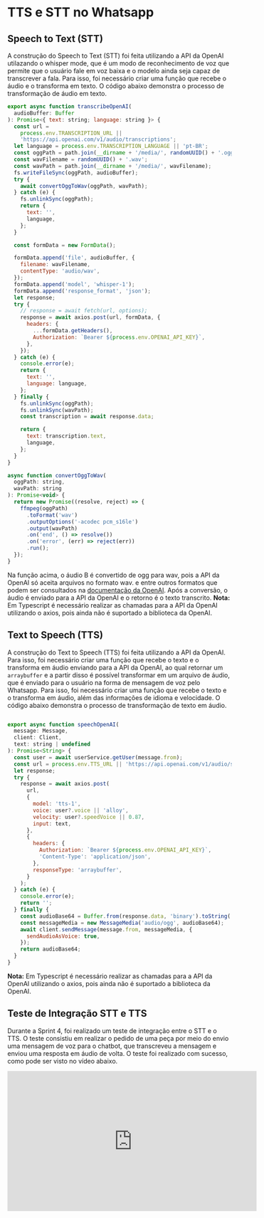 # TTS e STT no Whatsapp

## Speech to Text (STT)

A construção do Speech to Text (STT) foi feita utilizando a API da OpenAI utilazando o whisper mode, que é um modo de reconhecimento de voz que permite que o usuário fale em voz baixa e o modelo ainda seja capaz de transcrever a fala. Para isso, foi necessário criar uma função que recebe o áudio e o transforma em texto. O código abaixo demonstra o processo de transformação de áudio em texto.


```javascript
export async function transcribeOpenAI(
  audioBuffer: Buffer
): Promise<{ text: string; language: string }> {
  const url =
    process.env.TRANSCRIPTION_URL ||
    'https://api.openai.com/v1/audio/transcriptions';
  let language = process.env.TRANSCRIPTION_LANGUAGE || 'pt-BR';
  const oggPath = path.join(__dirname + '/media/', randomUUID() + '.ogg');
  const wavFilename = randomUUID() + '.wav';
  const wavPath = path.join(__dirname + '/media/', wavFilename);
  fs.writeFileSync(oggPath, audioBuffer);
  try {
    await convertOggToWav(oggPath, wavPath);
  } catch (e) {
    fs.unlinkSync(oggPath);
    return {
      text: '',
      language,
    };
  }

  const formData = new FormData();

  formData.append('file', audioBuffer, {
    filename: wavFilename,
    contentType: 'audio/wav',
  });
  formData.append('model', 'whisper-1');
  formData.append('response_format', 'json');
  let response;
  try {
    // response = await fetch(url, options);
    response = await axios.post(url, formData, {
      headers: {
        ...formData.getHeaders(),
        Authorization: `Bearer ${process.env.OPENAI_API_KEY}`,
      },
    });
  } catch (e) {
    console.error(e);
    return {
      text: '',
      language: language,
    };
  } finally {
    fs.unlinkSync(oggPath);
    fs.unlinkSync(wavPath);
    const transcription = await response.data;

    return {
      text: transcription.text,
      language,
    };
  }
}

async function convertOggToWav(
  oggPath: string,
  wavPath: string
): Promise<void> {
  return new Promise((resolve, reject) => {
    ffmpeg(oggPath)
      .toFormat('wav')
      .outputOptions('-acodec pcm_s16le')
      .output(wavPath)
      .on('end', () => resolve())
      .on('error', (err) => reject(err))
      .run();
  });
}

```

Na função acima, o áudio B é convertido de ogg para wav, pois a API da OpenAI só aceita arquivos no formato wav. e entre outros formatos que podem ser consultados na [documentação da OpenAI](https://platform.openai.com/docs/guides/speech-to-text). Após a conversão, o áudio é enviado para a API da OpenAI e o retorno é o texto transcrito. **Nota:** Em Typescript é necessário realizar as chamadas para a API da OpenAI utilizando o axios, pois ainda não é suportado a biblioteca da OpenAI.

## Text to Speech (TTS)

A construção do Text to Speech (TTS) foi feita utilizando a API da OpenAI. Para isso, foi necessário criar uma função que recebe o texto e o transforma em áudio enviando para a API da OpenAI, ao qual retornar um `arraybuffer` e a partir disso é possível transformar em um arquivo de áudio, que é enviado para o usuário na forma de mensagem de voz pelo Whatsapp. Para isso, foi necessário criar uma função que recebe o texto e o transforma em áudio, além das informações de idioma e velocidade. O código abaixo demonstra o processo de transformação de texto em áudio.

```javascript

export async function speechOpenAI(
  message: Message,
  client: Client,
  text: string | undefined
): Promise<String> {
  const user = await userService.getUser(message.from);
  const url = process.env.TTS_URL || 'https://api.openai.com/v1/audio/speech';
  let response;
  try {
    response = await axios.post(
      url,
      {
        model: 'tts-1',
        voice: user?.voice || 'alloy',
        velocity: user?.speedVoice || 0.87,
        input: text,
      },
      {
        headers: {
          Authorization: `Bearer ${process.env.OPENAI_API_KEY}`,
          'Content-Type': 'application/json',
        },
        responseType: 'arraybuffer',
      }
    );
  } catch (e) {
    console.error(e);
    return '';
  } finally {
    const audioBase64 = Buffer.from(response.data, 'binary').toString('base64');
    const messageMedia = new MessageMedia('audio/ogg', audioBase64);
    await client.sendMessage(message.from, messageMedia, {
      sendAudioAsVoice: true,
    });
    return audioBase64;
  }
}
```
**Nota:** Em Typescript é necessário realizar as chamadas para a API da OpenAI utilizando o axios, pois ainda não é suportado a biblioteca da OpenAI.

## Teste de Integração STT e TTS

Durante a Sprint 4, foi realizado um teste de integração entre o STT e o TTS. O teste consistiu em realizar o pedido de uma peça por meio do envio uma mensagem de voz para o chatbot, que transcreveu a mensagem e enviou uma resposta em áudio de volta. O teste foi realizado com sucesso, como pode ser visto no vídeo abaixo.

<iframe width="560" height="315" src="https://youtube.com/embed/PD3DZXWczUg" frameborder="0" allow="autoplay; encrypted-media" allowfullscreen> </iframe>